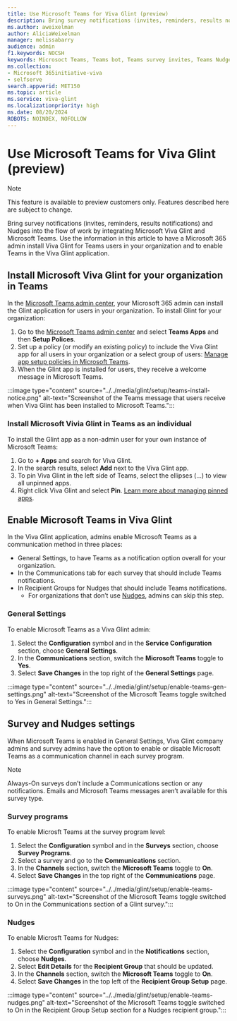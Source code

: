 ```yaml
---
title: Use Microsoft Teams for Viva Glint (preview)
description: Bring survey notifications (invites, reminders, results notifications) and Nudges into the flow of work by integrating Microsoft Viva Glint and Microsoft Teams.
ms.author: aweixelman
author: AliciaWeixelman
manager: melissabarry
audience: admin
f1.keywords: NOCSH
keywords: Microsoct Teams, Teams bot, Teams survey invites, Teams Nudges, Glint and Teams integration
ms.collection:  
- Microsoft 365initiative-viva
- selfserve 
search.appverid: MET150 
ms.topic: article
ms.service: viva-glint
ms.localizationpriority: high
ms.date: 08/20/2024
ROBOTS: NOINDEX, NOFOLLOW
---
```


# Use Microsoft Teams for Viva Glint (preview)

> [!NOTE]
> This feature is available to preview customers only. Features described here are subject to change.

Bring survey notifications (invites, reminders, results notifications) and Nudges into the flow of work by integrating Microsoft Viva Glint and Microsoft Teams. Use the information in this article to have a Microsoft 365 admin install Viva Glint for Teams users in your organization and to enable Teams in the Viva Glint application.

## Install Microsoft Viva Glint for your organization in Teams

In the [Microsoft Teams admin center](https://admin.teams.microsoft.com/), your Microsoft 365 admin can install the Glint application for users in your organization. To install Glint for your organization: 

1. Go to the [Microsoft Teams admin center](https://admin.teams.microsoft.com/) and select **Teams Apps** and then **Setup Polices**.
1. Set up a policy (or modify an existing policy) to include the Viva Glint app for all users in your organization or a select group of users: [Manage app setup policies in Microsoft Teams](/microsoftteams/teams-app-setup-policies).
1. When the Glint app is installed for users, they receive a welcome message in Microsoft Teams.

:::image type="content" source="../../media/glint/setup/teams-install-notice.png" alt-text="Screenshot of the Teams message that users receive when Viva Glint has been installed to Microsoft Teams.":::

### Install Microsoft Vivia Glint in Teams as an individual

To install the Glint app as a non-admin user for your own instance of Microsoft Teams:

1. Go to **+ Apps** and search for Viva Glint. 
1. In the search results, select **Add** next to the Viva Glint app. 
1. To pin Viva Glint in the left side of Teams, select the ellipses (...) to view all unpinned apps.
1. Right click Viva Glint and select **Pin**. [Learn more about managing pinned apps](https://support.microsoft.com/office/pin-an-app-for-easy-access-in-microsoft-teams-3045fd44-6604-4ba7-8ecc-1c0d525e89ec).

## Enable Microsoft Teams in Viva Glint 

In the Viva Glint application, admins enable Microsoft Teams as a communication method in three places:

- General Settings, to have Teams as a notification option overall for your organization.
- In the Communications tab for each survey that should include Teams notifications.
- In Recipient Groups for Nudges that should include Teams notifications. 
  - For organizations that don’t use [Nudges](/viva/glint/communicate/communicate-with-nudges), admins can skip this step.

### General Settings

To enable Microsoft Teams as a Viva Glint admin:

1. Select the **Configuration** symbol and in the **Service Configuration** section, choose **General Settings**. 
1. In the **Communications** section, switch the **Microsoft Teams** toggle to **Yes**.  
1. Select **Save Changes** in the top right of the **General Settings** page. 

:::image type="content" source="../../media/glint/setup/enable-teams-gen-settings.png" alt-text="Screenshot of the Microsoft Teams toggle switched to Yes in General Settings.":::

## Survey and Nudges settings

When Microsoft Teams is enabled in General Settings, Viva Glint company admins and survey admins have the option to enable or disable Microsoft Teams as a communication channel in each survey program.

> [!NOTE]
> Always-On surveys don’t include a Communications section or any notifications. Emails and Microsoft Teams messages aren’t available for this survey type.

### Survey programs 

To enable Microsft Teams at the survey program level:

1. Select the **Configuration** symbol and in the **Surveys** section, choose **Survey Programs**. 
1. Select a survey and go to the **Communications** section.  
1. In the **Channels** section, switch the **Microsoft Teams** toggle to **On**.
1. Select **Save Changes** in the top right of the **Communications** page.

:::image type="content" source="../../media/glint/setup/enable-teams-surveys.png" alt-text="Screenshot of the Microsoft Teams toggle switched to On in the Communications section of a Glint survey.":::

### Nudges

To enable Microsft Teams for Nudges:

1. Select the **Configuration** symbol and in the **Notifications** section, choose **Nudges**. 
1. Select **Edit Details** for the **Recipient Group** that should be updated.  
1. In the **Channels** section, switch the **Microsoft Teams** toggle to **On**.
1. Select **Save Changes** in the top left of the **Recipient Group Setup** page.

:::image type="content" source="../../media/glint/setup/enable-teams-nudges.png" alt-text="Screenshot of the Microsoft Teams toggle switched to On in the Recipient Group Setup section for a Nudges recipient group.":::
